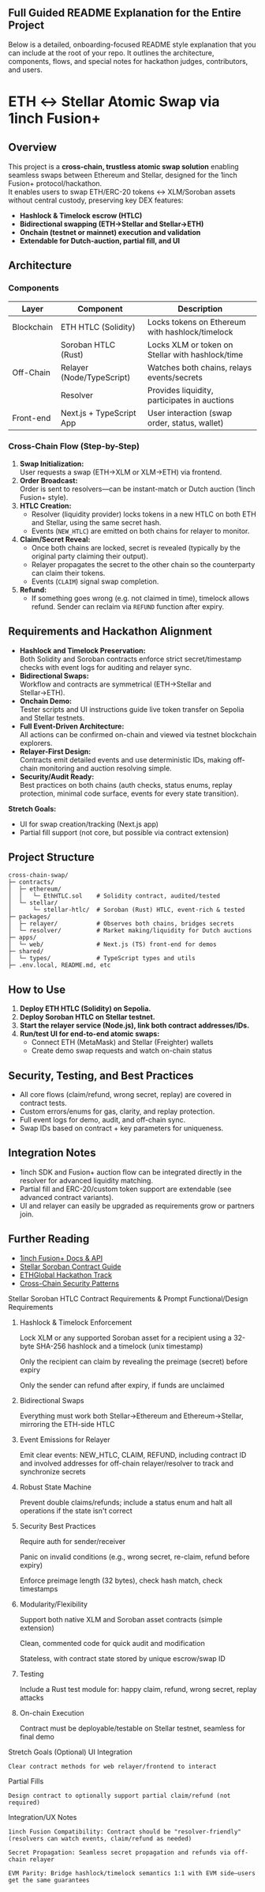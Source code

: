 ## Full Guided README Explanation for the Entire Project

Below is a detailed, onboarding-focused README style explanation that you can include at the root of your repo. It outlines the architecture, components, flows, and special notes for hackathon judges, contributors, and users.

# ETH ↔ Stellar Atomic Swap via 1inch Fusion+

## Overview

This project is a **cross-chain, trustless atomic swap solution** enabling seamless swaps between Ethereum and Stellar, designed for the 1inch Fusion+ protocol/hackathon.  
It enables users to swap ETH/ERC-20 tokens ↔ XLM/Soroban assets without central custody, preserving key DEX features:

- **Hashlock & Timelock escrow (HTLC)**
- **Bidirectional swapping (ETH→Stellar and Stellar→ETH)**
- **Onchain (testnet or mainnet) execution and validation**
- **Extendable for Dutch-auction, partial fill, and UI**

## Architecture

### Components

| Layer      | Component                 | Description                                      |
| ---------- | ------------------------- | ------------------------------------------------ |
| Blockchain | ETH HTLC (Solidity)       | Locks tokens on Ethereum with hashlock/timelock  |
|            | Soroban HTLC (Rust)       | Locks XLM or token on Stellar with hashlock/time |
| Off-Chain  | Relayer (Node/TypeScript) | Watches both chains, relays events/secrets       |
|            | Resolver                  | Provides liquidity, participates in auctions     |
| Front-end  | Next.js + TypeScript App  | User interaction (swap order, status, wallet)    |

### Cross-Chain Flow (Step-by-Step)

1. **Swap Initialization:**  
   User requests a swap (ETH→XLM or XLM→ETH) via frontend.
2. **Order Broadcast:**  
   Order is sent to resolvers—can be instant-match or Dutch auction (1inch Fusion+ style).
3. **HTLC Creation:**
   - Resolver (liquidity provider) locks tokens in a new HTLC on both ETH and Stellar, using the same secret hash.
   - Events (`NEW_HTLC`) are emitted on both chains for relayer to monitor.
4. **Claim/Secret Reveal:**
   - Once both chains are locked, secret is revealed (typically by the original party claiming their output).
   - Relayer propagates the secret to the other chain so the counterparty can claim their tokens.
   - Events (`CLAIM`) signal swap completion.
5. **Refund:**
   - If something goes wrong (e.g. not claimed in time), timelock allows refund. Sender can reclaim via `REFUND` function after expiry.

## Requirements and Hackathon Alignment

- **Hashlock and Timelock Preservation:**  
  Both Solidity and Soroban contracts enforce strict secret/timestamp checks with event logs for auditing and relayer sync.
- **Bidirectional Swaps:**  
  Workflow and contracts are symmetrical (ETH→Stellar and Stellar→ETH).
- **Onchain Demo:**  
  Tester scripts and UI instructions guide live token transfer on Sepolia and Stellar testnets.
- **Full Event-Driven Architecture:**  
  All actions can be confirmed on-chain and viewed via testnet blockchain explorers.
- **Relayer-First Design:**  
  Contracts emit detailed events and use deterministic IDs, making off-chain monitoring and auction resolving simple.
- **Security/Audit Ready:**  
  Best practices on both chains (auth checks, status enums, replay protection, minimal code surface, events for every state transition).

**Stretch Goals:**

- UI for swap creation/tracking (Next.js app)
- Partial fill support (not core, but possible via contract extension)

## Project Structure

```
cross-chain-swap/
├─ contracts/
│  ├─ ethereum/
│  │   └─ EthHTLC.sol    # Solidity contract, audited/tested
│  └─ stellar/
│      └─ stellar-htlc/  # Soroban (Rust) HTLC, event-rich & tested
├─ packages/
│  ├─ relayer/           # Observes both chains, bridges secrets
│  └─ resolver/          # Market making/liquidity for Dutch auctions
├─ apps/
│  └─ web/               # Next.js (TS) front-end for demos
├─ shared/
│  └─ types/             # TypeScript types and utils
├─ .env.local, README.md, etc
```

## How to Use

1. **Deploy ETH HTLC (Solidity) on Sepolia.**
2. **Deploy Soroban HTLC on Stellar testnet.**
3. **Start the relayer service (Node.js), link both contract addresses/IDs.**
4. **Run/test UI for end-to-end atomic swaps:**
   - Connect ETH (MetaMask) and Stellar (Freighter) wallets
   - Create demo swap requests and watch on-chain status

## Security, Testing, and Best Practices

- All core flows (claim/refund, wrong secret, replay) are covered in contract tests.
- Custom errors/enums for gas, clarity, and replay protection.
- Full event logs for demo, audit, and off-chain sync.
- Swap IDs based on contract + key parameters for uniqueness.

## Integration Notes

- 1inch SDK and Fusion+ auction flow can be integrated directly in the resolver for advanced liquidity matching.
- Partial fill and ERC-20/custom token support are extendable (see advanced contract variants).
- UI and relayer can easily be upgraded as requirements grow or partners join.

## Further Reading

- [1inch Fusion+ Docs & API](https://docs.1inch.dev/fusion/)
- [Stellar Soroban Contract Guide](https://soroban.stellar.org/docs/learn/)
- [ETHGlobal Hackathon Track](https://ethglobal.com/events/)
- [Cross-Chain Security Patterns](https://chainsecurity.com/research/)

Stellar Soroban HTLC Contract Requirements & Prompt
Functional/Design Requirements

1. Hashlock & Timelock Enforcement

   Lock XLM or any supported Soroban asset for a recipient using a 32-byte SHA-256 hashlock and a timelock (unix timestamp)

   Only the recipient can claim by revealing the preimage (secret) before expiry

   Only the sender can refund after expiry, if funds are unclaimed

2. Bidirectional Swaps

   Everything must work both Stellar→Ethereum and Ethereum→Stellar, mirroring the ETH-side HTLC

3. Event Emissions for Relayer

   Emit clear events: NEW_HTLC, CLAIM, REFUND, including contract ID and involved addresses for off-chain relayer/resolver to track and synchronize secrets

4. Robust State Machine

   Prevent double claims/refunds; include a status enum and halt all operations if the state isn't correct

5. Security Best Practices

   Require auth for sender/receiver

   Panic on invalid conditions (e.g., wrong secret, re-claim, refund before expiry)

   Enforce preimage length (32 bytes), check hash match, check timestamps

6. Modularity/Flexibility

   Support both native XLM and Soroban asset contracts (simple extension)

   Clean, commented code for quick audit and modification

   Stateless, with contract state stored by unique escrow/swap ID

7. Testing

   Include a Rust test module for: happy claim, refund, wrong secret, replay attacks

8. On-chain Execution

   Contract must be deployable/testable on Stellar testnet, seamless for final demo

Stretch Goals (Optional)
UI Integration

    Clear contract methods for web relayer/frontend to interact

Partial Fills

    Design contract to optionally support partial claim/refund (not required)

Integration/UX Notes

    1inch Fusion Compatibility: Contract should be "resolver-friendly" (resolvers can watch events, claim/refund as needed)

    Secret Propagation: Seamless secret propagation and refunds via off-chain relayer

    EVM Parity: Bridge hashlock/timelock semantics 1:1 with EVM side—users get the same guarantees
